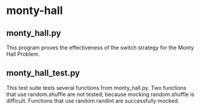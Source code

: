 # monty-hall
## monty_hall.py
This program proves the effectiveness of the switch strategy for the Monty Hall Problem.

## monty_hall_test.py
This test suite tests several functions from monty_hall.py. Two functions that use random.shuffle are not tested, because mocking random.shuffle is difficult. Functions that use random.randint are successfully mocked.
